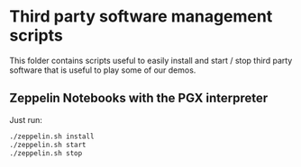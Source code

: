# Third party software management scripts

This folder contains scripts useful to easily install and start / stop third party software that is useful to play some of our demos.

## Zeppelin Notebooks with the PGX interpreter
Just run:
```bash
./zeppelin.sh install
./zeppelin.sh start
./zeppelin.sh stop
```

